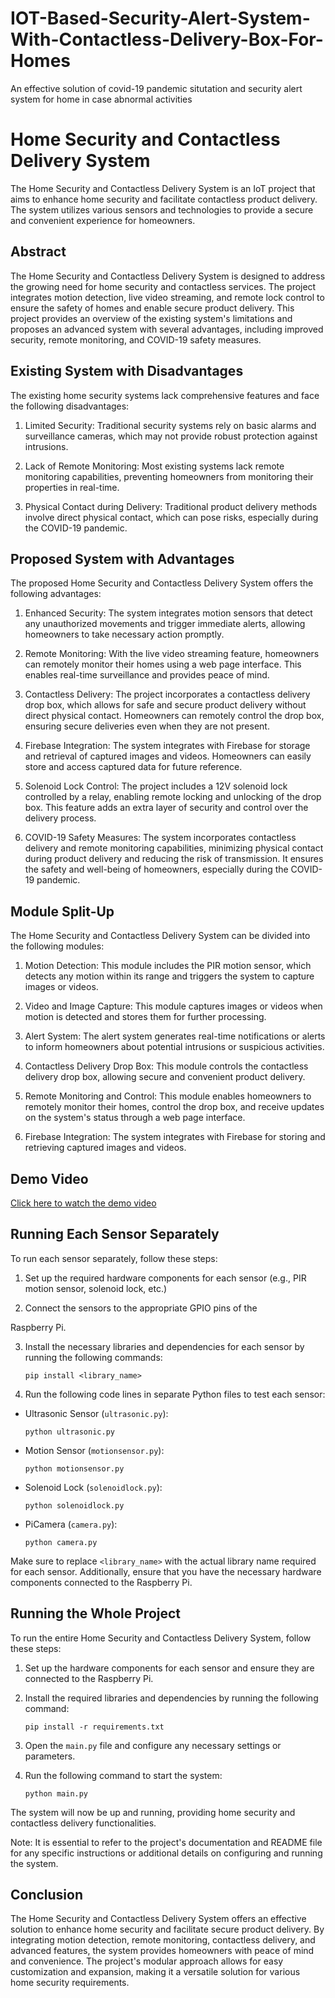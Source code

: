 # IOT-Based-Security-Alert-System-With-Contactless-Delivery-Box-For-Homes
An effective solution of covid-19 pandemic situtation and security alert system for home in case abnormal activities  
# Home Security and Contactless Delivery System

The Home Security and Contactless Delivery System is an IoT project that aims to enhance home security and facilitate contactless product delivery. The system utilizes various sensors and technologies to provide a secure and convenient experience for homeowners.

## Abstract

The Home Security and Contactless Delivery System is designed to address the growing need for home security and contactless services. The project integrates motion detection, live video streaming, and remote lock control to ensure the safety of homes and enable secure product delivery. This project provides an overview of the existing system's limitations and proposes an advanced system with several advantages, including improved security, remote monitoring, and COVID-19 safety measures.

## Existing System with Disadvantages

The existing home security systems lack comprehensive features and face the following disadvantages:

1. Limited Security: Traditional security systems rely on basic alarms and surveillance cameras, which may not provide robust protection against intrusions.

2. Lack of Remote Monitoring: Most existing systems lack remote monitoring capabilities, preventing homeowners from monitoring their properties in real-time.

3. Physical Contact during Delivery: Traditional product delivery methods involve direct physical contact, which can pose risks, especially during the COVID-19 pandemic.

## Proposed System with Advantages

The proposed Home Security and Contactless Delivery System offers the following advantages:

1. Enhanced Security: The system integrates motion sensors that detect any unauthorized movements and trigger immediate alerts, allowing homeowners to take necessary action promptly.

2. Remote Monitoring: With the live video streaming feature, homeowners can remotely monitor their homes using a web page interface. This enables real-time surveillance and provides peace of mind.

3. Contactless Delivery: The project incorporates a contactless delivery drop box, which allows for safe and secure product delivery without direct physical contact. Homeowners can remotely control the drop box, ensuring secure deliveries even when they are not present.

4. Firebase Integration: The system integrates with Firebase for storage and retrieval of captured images and videos. Homeowners can easily store and access captured data for future reference.

5. Solenoid Lock Control: The project includes a 12V solenoid lock controlled by a relay, enabling remote locking and unlocking of the drop box. This feature adds an extra layer of security and control over the delivery process.

6. COVID-19 Safety Measures: The system incorporates contactless delivery and remote monitoring capabilities, minimizing physical contact during product delivery and reducing the risk of transmission. It ensures the safety and well-being of homeowners, especially during the COVID-19 pandemic.

## Module Split-Up

The Home Security and Contactless Delivery System can be divided into the following modules:

1. Motion Detection: This module includes the PIR motion sensor, which detects any motion within its range and triggers the system to capture images or videos.

2. Video and Image Capture: This module captures images or videos when motion is detected and stores them for further processing.

3. Alert System: The alert system generates real-time notifications or alerts to inform homeowners about potential intrusions or suspicious activities.

4. Contactless Delivery Drop Box: This module controls the contactless delivery drop box, allowing secure and convenient product delivery.

5. Remote Monitoring and Control: This module enables homeowners to remotely monitor their homes, control the drop box, and receive updates on the system's status through a web page interface.

6. Firebase Integration: The system integrates with Firebase for storing and retrieving captured images and videos.

## Demo Video

[Click here to watch the demo video](https://drive.google.com/drive/folders/1OAnY-vmkTc8v4nHrEJnzlIEYR7V6026N?usp=drive_link)

## Running Each Sensor Separately

To run each sensor separately, follow these steps:

1. Set up the required hardware components for each sensor (e.g., PIR motion sensor, solenoid lock, etc.)

2. Connect the sensors to the appropriate GPIO pins of the

Raspberry Pi.

3. Install the necessary libraries and dependencies for each sensor by running the following commands:

   ```shell
   pip install <library_name>
   ```

4. Run the following code lines in separate Python files to test each sensor:

- Ultrasonic Sensor (`ultrasonic.py`):

  ```shell
  python ultrasonic.py
  ```

- Motion Sensor (`motionsensor.py`):

  ```shell
  python motionsensor.py
  ```

- Solenoid Lock (`solenoidlock.py`):

  ```shell
  python solenoidlock.py
  ```

- PiCamera (`camera.py`):

  ```shell
  python camera.py
  ```

Make sure to replace `<library_name>` with the actual library name required for each sensor. Additionally, ensure that you have the necessary hardware components connected to the Raspberry Pi.

## Running the Whole Project

To run the entire Home Security and Contactless Delivery System, follow these steps:

1. Set up the hardware components for each sensor and ensure they are connected to the Raspberry Pi.

2. Install the required libraries and dependencies by running the following command:

   ```shell
   pip install -r requirements.txt
   ```

3. Open the `main.py` file and configure any necessary settings or parameters.

4. Run the following command to start the system:

   ```shell
   python main.py
   ```

The system will now be up and running, providing home security and contactless delivery functionalities.

Note: It is essential to refer to the project's documentation and README file for any specific instructions or additional details on configuring and running the system.

## Conclusion

The Home Security and Contactless Delivery System offers an effective solution to enhance home security and facilitate secure product delivery. By integrating motion detection, remote monitoring, contactless delivery, and advanced features, the system provides homeowners with peace of mind and convenience. The project's modular approach allows for easy customization and expansion, making it a versatile solution for various home security requirements.


